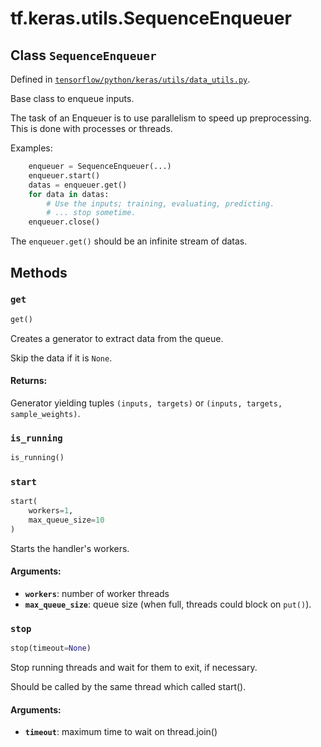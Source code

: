 <div itemscope itemtype="http://developers.google.com/ReferenceObject">
<meta itemprop="name" content="tf.keras.utils.SequenceEnqueuer" />
<meta itemprop="property" content="get"/>
<meta itemprop="property" content="is_running"/>
<meta itemprop="property" content="start"/>
<meta itemprop="property" content="stop"/>
</div>

# tf.keras.utils.SequenceEnqueuer

## Class `SequenceEnqueuer`





Defined in [`tensorflow/python/keras/utils/data_utils.py`](https://www.tensorflow.org/code/tensorflow/python/keras/utils/data_utils.py).

Base class to enqueue inputs.

The task of an Enqueuer is to use parallelism to speed up preprocessing.
This is done with processes or threads.

Examples:

```python
    enqueuer = SequenceEnqueuer(...)
    enqueuer.start()
    datas = enqueuer.get()
    for data in datas:
        # Use the inputs; training, evaluating, predicting.
        # ... stop sometime.
    enqueuer.close()
```

The `enqueuer.get()` should be an infinite stream of datas.

## Methods

<h3 id="get"><code>get</code></h3>

``` python
get()
```

Creates a generator to extract data from the queue.

Skip the data if it is `None`.

#### Returns:

Generator yielding tuples `(inputs, targets)`
    or `(inputs, targets, sample_weights)`.

<h3 id="is_running"><code>is_running</code></h3>

``` python
is_running()
```



<h3 id="start"><code>start</code></h3>

``` python
start(
    workers=1,
    max_queue_size=10
)
```

Starts the handler's workers.

#### Arguments:

* <b>`workers`</b>: number of worker threads
* <b>`max_queue_size`</b>: queue size
        (when full, threads could block on `put()`).

<h3 id="stop"><code>stop</code></h3>

``` python
stop(timeout=None)
```

Stop running threads and wait for them to exit, if necessary.

Should be called by the same thread which called start().

#### Arguments:

* <b>`timeout`</b>: maximum time to wait on thread.join()



